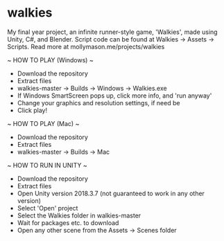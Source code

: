 # walkies
My final year project, an infinite runner-style game, 'Walkies', made using Unity, C#, and Blender. Script code can be found at Walkies -> Assets -> Scripts. Read more at mollymason.me/projects/walkies

~ HOW TO PLAY (Windows) ~

- Download the repository
- Extract files
- walkies-master -> Builds -> Windows -> Walkies.exe
- If Windows SmartScreen pops up, click more info, and 'run anyway'
- Change your graphics and resolution settings, if need be
- Click play!


~ HOW TO PLAY (Mac) ~

- Download the repository
- Extract files
- walkies-master -> Builds -> Mac


~ HOW TO RUN IN UNITY ~

- Download the repository
- Extract files
- Open Unity version 2018.3.7 (not guaranteed to work in any other version)
- Select 'Open' project
- Select the Walkies folder in walkies-master
- Wait for packages etc. to download
- Open any other scene from the Assets -> Scenes folder

